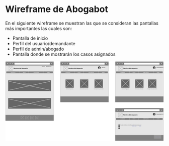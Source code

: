 # Wireframe de Abogabot

En el siguiente wireframe se muestran las que se consideran las pantallas más importantes las cuales son:

* Pantalla de inicio
* Perfil del usuario/demandante 
* Perfil de admin/abogado
* Pantalla donde se mostrarán los casos asignados

![alt text](https://github.com/RazielFake/abogabot/blob/main/images/AbogabotWireframe.jpg?raw=true)

